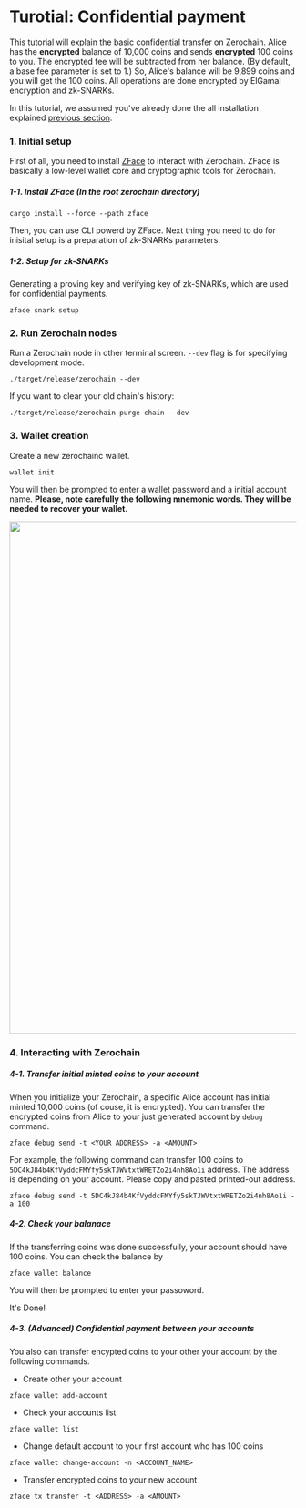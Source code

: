 # Turotial: Confidential payment

This tutorial will explain the basic confidential transfer on Zerochain. Alice has the **encrypted** balance of 10,000 coins and sends **encrypted** 100 coins to you. The encrypted fee will be subtracted from her balance. (By default, a base fee parameter is set to 1.) So, Alice's balance will be 9,899 coins and you will get the 100 coins. All operations are done encrypted by ElGamal encryption and zk-SNARKs.

In this tutorial, we assumed you've already done the all installation explained [previous section](ch01-01-installation.md).

### 1. Initial setup
First of all, you need to install [ZFace](ch02-00-zface.md) to interact with Zerochain. ZFace is basically a low-level wallet core and cryptographic tools for Zerochain.

##### 1-1. Install ZFace (In the root zerochain directory)
```
cargo install --force --path zface
```

Then, you can use CLI powerd by ZFace. Next thing you need to do for inisital setup is a preparation of zk-SNARKs parameters.

##### 1-2. Setup for zk-SNARKs

Generating a proving key and verifying key of zk-SNARKs, which are used for confidential payments.

```
zface snark setup
```

### 2. Run Zerochain nodes
Run a Zerochain node in other terminal screen. `--dev` flag is for specifying development mode.

```
./target/release/zerochain --dev
```

If you want to clear your old chain's history:
```
./target/release/zerochain purge-chain --dev
```

### 3. Wallet creation
Create a new zerochainc wallet.

```
wallet init
```

You will then be prompted to enter a wallet password and a initial account name.
**Please, note carefully the following mnemonic words. They will be needed to recover your wallet.**

<div align="center">
<img src="https://user-images.githubusercontent.com/20852667/60558171-34957f00-9d83-11e9-9094-e446cb9b2ce7.png" width="900px">
</div>

### 4. Interacting with Zerochain

##### 4-1. Transfer initial minted coins to your account
When you initialize your Zerochain, a specific Alice account has initial minted 10,000 coins (of couse, it is encrypted). You can transfer the encrypted coins from Alice to your just generated account by `debug` command.

```
zface debug send -t <YOUR ADDRESS> -a <AMOUNT>
```

For example, the following command can transfer 100 coins to `5DC4kJ84b4KfVyddcFMYfy5skTJWVtxtWRETZo2i4nh8Ao1i` address. The address is depending on your account. Please copy and pasted printed-out address.

```
zface debug send -t 5DC4kJ84b4KfVyddcFMYfy5skTJWVtxtWRETZo2i4nh8Ao1i -a 100
```


##### 4-2. Check your balanace
If the transferring coins was done successfully, your account should have 100 coins. You can check the balance by

```
zface wallet balance
```

You will then be prompted to enter your passoword.

It's Done!

##### 4-3. (Advanced) Confidential payment between your accounts
You also can transfer encypted coins to your other your account by the following commands.

- Create other your account
```
zface wallet add-account
```

- Check your accounts list
```
zface wallet list
```

- Change default account to your first account who has 100 coins
```
zface wallet change-account -n <ACCOUNT_NAME>
```

- Transfer encrypted coins to your new account
```
zface tx transfer -t <ADDRESS> -a <AMOUNT>
```
